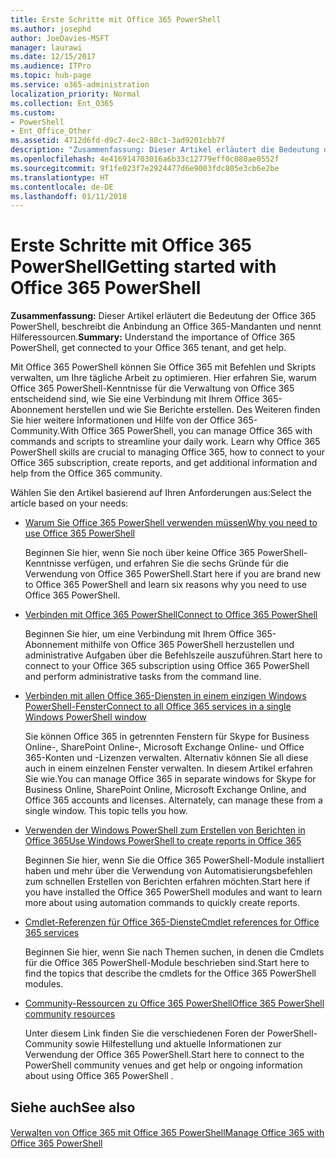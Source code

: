 ```yaml
---
title: Erste Schritte mit Office 365 PowerShell
ms.author: josephd
author: JoeDavies-MSFT
manager: laurawi
ms.date: 12/15/2017
ms.audience: ITPro
ms.topic: hub-page
ms.service: o365-administration
localization_priority: Normal
ms.collection: Ent_O365
ms.custom:
- PowerShell
- Ent_Office_Other
ms.assetid: 4712d6fd-d9c7-4ec2-88c1-3ad9201cbb7f
description: "Zusammenfassung: Dieser Artikel erläutert die Bedeutung der Office 365 PowerShell, beschreibt die Anbindung an Office 365-Mandanten und nennt Hilferessourcen."
ms.openlocfilehash: 4e416914703016a6b33c12779eff0c080ae0552f
ms.sourcegitcommit: 9f1fe023f7e2924477d6e9003fdc805e3cb6e2be
ms.translationtype: HT
ms.contentlocale: de-DE
ms.lasthandoff: 01/11/2018
---
```

# <a name="getting-started-with-office-365-powershell"></a><span data-ttu-id="34c4e-103">Erste Schritte mit Office 365 PowerShell</span><span class="sxs-lookup"><span data-stu-id="34c4e-103">Getting started with Office 365 PowerShell</span></span>

 <span data-ttu-id="34c4e-104">**Zusammenfassung:** Dieser Artikel erläutert die Bedeutung der Office 365 PowerShell, beschreibt die Anbindung an Office 365-Mandanten und nennt Hilferessourcen.</span><span class="sxs-lookup"><span data-stu-id="34c4e-104">**Summary:** Understand the importance of Office 365 PowerShell, get connected to your Office 365 tenant, and get help.</span></span>
  
<span data-ttu-id="34c4e-p101">Mit Office 365 PowerShell können Sie Office 365 mit Befehlen und Skripts verwalten, um Ihre tägliche Arbeit zu optimieren. Hier erfahren Sie, warum Office 365 PowerShell-Kenntnisse für die Verwaltung von Office 365 entscheidend sind, wie Sie eine Verbindung mit Ihrem Office 365-Abonnement herstellen und wie Sie Berichte erstellen. Des Weiteren finden Sie hier weitere Informationen und Hilfe von der Office 365-Community.</span><span class="sxs-lookup"><span data-stu-id="34c4e-p101">With Office 365 PowerShell, you can manage Office 365 with commands and scripts to streamline your daily work. Learn why Office 365 PowerShell skills are crucial to managing Office 365, how to connect to your Office 365 subscription, create reports, and get additional information and help from the Office 365 community.</span></span>
  
<span data-ttu-id="34c4e-107">Wählen Sie den Artikel basierend auf Ihren Anforderungen aus:</span><span class="sxs-lookup"><span data-stu-id="34c4e-107">Select the article based on your needs:</span></span>
  
- [<span data-ttu-id="34c4e-108">Warum Sie Office 365 PowerShell verwenden müssen</span><span class="sxs-lookup"><span data-stu-id="34c4e-108">Why you need to use Office 365 PowerShell</span></span>](why-you-need-to-use-office-365-powershell.md)
    
    <span data-ttu-id="34c4e-109">Beginnen Sie hier, wenn Sie noch über keine Office 365 PowerShell-Kenntnisse verfügen, und erfahren Sie die sechs Gründe für die Verwendung von Office 365 PowerShell.</span><span class="sxs-lookup"><span data-stu-id="34c4e-109">Start here if you are brand new to Office 365 PowerShell and learn six reasons why you need to use Office 365 PowerShell.</span></span> 
    
- [<span data-ttu-id="34c4e-110">Verbinden mit Office 365 PowerShell</span><span class="sxs-lookup"><span data-stu-id="34c4e-110">Connect to Office 365 PowerShell</span></span>](connect-to-office-365-powershell.md)
    
    <span data-ttu-id="34c4e-111">Beginnen Sie hier, um eine Verbindung mit Ihrem Office 365-Abonnement mithilfe von Office 365 PowerShell herzustellen und administrative Aufgaben über die Befehlszeile auszuführen.</span><span class="sxs-lookup"><span data-stu-id="34c4e-111">Start here to connect to your Office 365 subscription using Office 365 PowerShell and perform administrative tasks from the command line.</span></span>
    
- [<span data-ttu-id="34c4e-112">Verbinden mit allen Office 365-Diensten in einem einzigen Windows PowerShell-Fenster</span><span class="sxs-lookup"><span data-stu-id="34c4e-112">Connect to all Office 365 services in a single Windows PowerShell window</span></span>](connect-to-all-office-365-services-in-a-single-windows-powershell-window.md)
    
    <span data-ttu-id="34c4e-p102">Sie können Office 365 in getrennten Fenstern für Skype for Business Online-, SharePoint Online-, Microsoft Exchange Online- und Office 365-Konten und -Lizenzen verwalten. Alternativ können Sie all diese auch in einem einzelnen Fenster verwalten. In diesem Artikel erfahren Sie wie.</span><span class="sxs-lookup"><span data-stu-id="34c4e-p102">You can manage Office 365 in separate windows for Skype for Business Online, SharePoint Online, Microsoft Exchange Online, and Office 365 accounts and licenses. Alternately, can manage these from a single window. This topic tells you how.</span></span>
    
- [<span data-ttu-id="34c4e-116">Verwenden der Windows PowerShell zum Erstellen von Berichten in Office 365</span><span class="sxs-lookup"><span data-stu-id="34c4e-116">Use Windows PowerShell to create reports in Office 365</span></span>](use-windows-powershell-to-create-reports-in-office-365.md)
    
    <span data-ttu-id="34c4e-117">Beginnen Sie hier, wenn Sie die Office 365 PowerShell-Module installiert haben und mehr über die Verwendung von Automatisierungsbefehlen zum schnellen Erstellen von Berichten erfahren möchten.</span><span class="sxs-lookup"><span data-stu-id="34c4e-117">Start here if you have installed the Office 365 PowerShell modules and want to learn more about using automation commands to quickly create reports.</span></span> 
    
- [<span data-ttu-id="34c4e-118">Cmdlet-Referenzen für Office 365-Dienste</span><span class="sxs-lookup"><span data-stu-id="34c4e-118">Cmdlet references for Office 365 services</span></span>](cmdlet-references-for-office-365-services.md)
    
    <span data-ttu-id="34c4e-119">Beginnen Sie hier, wenn Sie nach Themen suchen, in denen die Cmdlets für die Office 365 PowerShell-Module beschrieben sind.</span><span class="sxs-lookup"><span data-stu-id="34c4e-119">Start here to find the topics that describe the cmdlets for the Office 365 PowerShell modules.</span></span>
    
- [<span data-ttu-id="34c4e-120">Community-Ressourcen zu Office 365 PowerShell</span><span class="sxs-lookup"><span data-stu-id="34c4e-120">Office 365 PowerShell community resources</span></span>](office-365-powershell-community-resources.md)
    
    <span data-ttu-id="34c4e-121">Unter diesem Link finden Sie die verschiedenen Foren der PowerShell-Community sowie Hilfestellung und aktuelle Informationen zur Verwendung der Office 365 PowerShell.</span><span class="sxs-lookup"><span data-stu-id="34c4e-121">Start here to connect to the PowerShell community venues and get help or ongoing information about using Office 365 PowerShell .</span></span>
    
## <a name="see-also"></a><span data-ttu-id="34c4e-122">Siehe auch</span><span class="sxs-lookup"><span data-stu-id="34c4e-122">See also</span></span>

#### 

[<span data-ttu-id="34c4e-123">Verwalten von Office 365 mit Office 365 PowerShell</span><span class="sxs-lookup"><span data-stu-id="34c4e-123">Manage Office 365 with Office 365 PowerShell</span></span>](manage-office-365-with-office-365-powershell.md)

